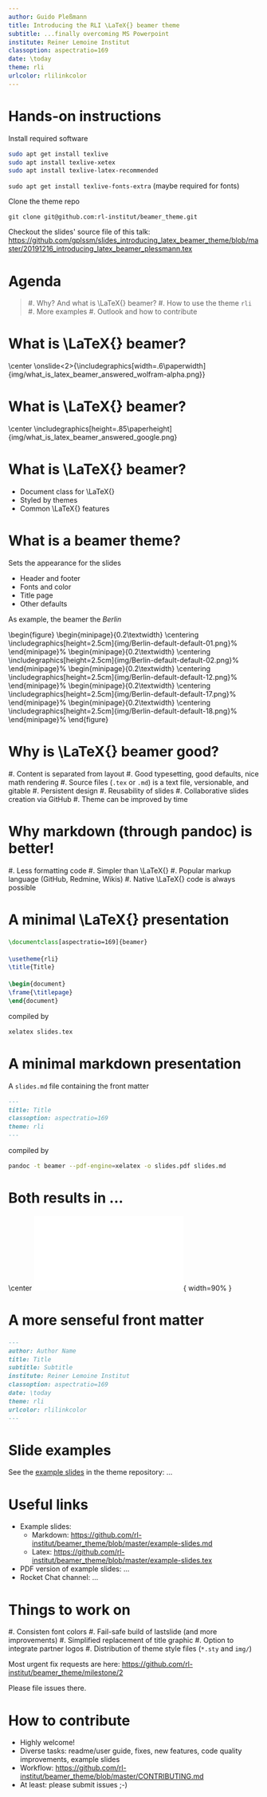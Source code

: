 ```yaml
---
author: Guido Pleßmann
title: Introducing the RLI \LaTeX{} beamer theme
subtitle: ...finally overcoming MS Powerpoint
institute: Reiner Lemoine Institut
classoption: aspectratio=169
date: \today
theme: rli
urlcolor: rlilinkcolor
---
```


# Hands-on instructions

Install required software

```bash
sudo apt get install texlive
sudo apt install texlive-xetex
sudo apt install texlive-latex-recommended
```

`sudo apt get install texlive-fonts-extra` (maybe required for fonts)

Clone the theme repo

```
git clone git@github.com:rl-institut/beamer_theme.git
```

Checkout the slides' source file of this talk: <https://github.com/gplssm/slides_introducing_latex_beamer_theme/blob/master/20191216_introducing_latex_beamer_plessmann.tex>



# Agenda

>#. Why? And what is \LaTeX{} beamer?
>#. How to use the theme `rli`
>#. More examples
>#. Outlook and how to contribute

# What is \LaTeX{} beamer?

\center
\onslide<2>{\includegraphics[width=.6\paperwidth]{img/what_is_latex_beamer_answered_wolfram-alpha.png}}

# What is \LaTeX{} beamer?

\center
\includegraphics[height=.85\paperheight]{img/what_is_latex_beamer_answered_google.png}

# What is \LaTeX{} beamer?

- Document class for \LaTeX{}
- Styled by themes
- Common \LaTeX{} features


# What is a beamer theme?

Sets the appearance for the slides

- Header and footer
- Fonts and color
- Title page
- Other defaults

As example, the beamer the _Berlin_

\begin{figure}
\begin{minipage}{0.2\textwidth}
\centering
\includegraphics[height=2.5cm]{img/Berlin-default-default-01.png}%
\end{minipage}%
\begin{minipage}{0.2\textwidth}
\centering
\includegraphics[height=2.5cm]{img/Berlin-default-default-02.png}%
\end{minipage}%
\begin{minipage}{0.2\textwidth}
\centering
\includegraphics[height=2.5cm]{img/Berlin-default-default-12.png}%
\end{minipage}%
\begin{minipage}{0.2\textwidth}
\centering
\includegraphics[height=2.5cm]{img/Berlin-default-default-17.png}%
\end{minipage}%
\begin{minipage}{0.2\textwidth}
\centering
\includegraphics[height=2.5cm]{img/Berlin-default-default-18.png}%
\end{minipage}%
\end{figure}

# Why is \LaTeX{} beamer good?

#. Content is separated from layout
#. Good typesetting, good defaults, nice math rendering
#. Source files (`.tex` or `.md`) is a text file, versionable, and gitable
#. Persistent design
#. Reusability of slides
#. Collaborative slides creation via GitHub
#. Theme can be improved by time

# Why markdown (through pandoc) is better!

#. Less formatting code
#. Simpler than \LaTeX{}
#. Popular markup language (GitHub, Redmine, Wikis)
#. Native \LaTeX{} code is always possible

# A minimal \LaTeX{} presentation

```latex
\documentclass[aspectratio=169]{beamer}

\usetheme{rli}
\title{Title}

\begin{document}
\frame{\titlepage}
\end{document}
```

compiled by 

```bash
xelatex slides.tex
```

# A minimal markdown presentation

A `slides.md` file containing the front matter

```markdown
---
title: Title
classoption: aspectratio=169
theme: rli
---
```

compiled by 

```bash
pandoc -t beamer --pdf-engine=xelatex -o slides.pdf slides.md
```

# Both results in ...

\center
![](img/minimal_markdown_slides_titlepage.pdf){ width=90% }

# A more senseful front matter

```markdown
---
author: Author Name
title: Title
subtitle: Subtitle
institute: Reiner Lemoine Institut
classoption: aspectratio=169
date: \today
theme: rli
urlcolor: rlilinkcolor
---
```


# Slide examples

See the [example slides]() in the theme repository: ...


# Useful links

- Example slides:
  - Markdown: <https://github.com/rl-institut/beamer_theme/blob/master/example-slides.md>
  - Latex: <https://github.com/rl-institut/beamer_theme/blob/master/example-slides.tex>
- PDF version of example slides: ...
- Rocket Chat channel: ...

# Things to work on

#. Consisten font colors
#. Fail-safe build of lastslide (and more improvements)
#. Simplified replacement of title graphic
#. Option to integrate partner logos
#. Distribution of theme style files (`*.sty` and `img/`)

Most urgent fix requests are here: <https://github.com/rl-institut/beamer_theme/milestone/2>

Please file issues there.

# How to contribute

- Highly welcome!
- Diverse tasks: readme/user guide, fixes, new features, code quality improvements, example slides 
- Workflow: <https://github.com/rl-institut/beamer_theme/blob/master/CONTRIBUTING.md>
- At least: please submit issues ;-)